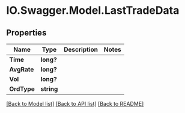 # IO.Swagger.Model.LastTradeData
## Properties

Name | Type | Description | Notes
------------ | ------------- | ------------- | -------------
**Time** | **long?** |  | 
**AvgRate** | **long?** |  | 
**Vol** | **long?** |  | 
**OrdType** | **string** |  | 

[[Back to Model list]](../README.md#documentation-for-models) [[Back to API list]](../README.md#documentation-for-api-endpoints) [[Back to README]](../README.md)

